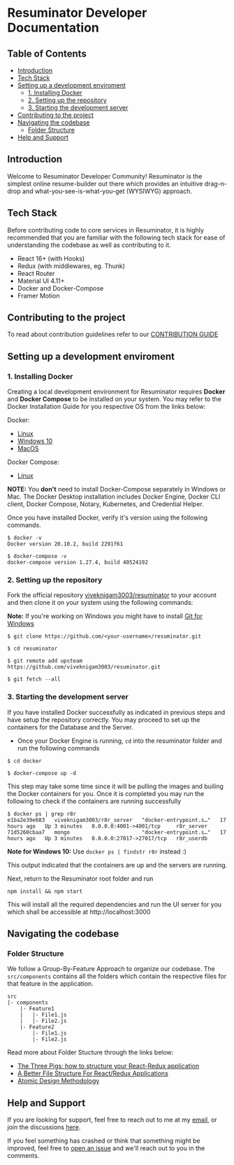 # Resuminator Developer Documentation

## Table of Contents
<!--ts-->
* [Introduction](#introduction)
* [Tech Stack](#tech-stack)
* [Setting up a development enviroment](#setting-up-a-development-enviroment)
    * [1. Installing Docker](#1.-installing-docker)
    * [2. Setting up the repository](#2.-setting-up-the-repository)
    * [3. Starting the development server](#3.-starting-the-development-server)
* [Contributing to the project](#contributing-to-the-project)
* [Navigating the codebase](#navigating-the-codebase)
    * [Folder Structure](#folder-structure)
* [Help and Support](#help-and-support)
<!--te-->

## Introduction
Welcome to Resuminator Developer Community! Resuminator is the simplest online resume-builder out there which provides an intuitive drag-n-drop and what-you-see-is-what-you-get (WYSIWYG) approach.

## Tech Stack
Before contributing code to core services in Resuminator, it is highly recommended that you are familiar with the following tech stack for ease of understanding the codebase as well as contributing to it.

* React 16+ (with Hooks)
* Redux (with middlewares, eg. Thunk)
* React Router
* Material UI 4.11+
* Docker and Docker-Compose
* Framer Motion

## Contributing to the project
To read about contribution guidelines refer to our [CONTRIBUTION GUIDE](https://github.com/viveknigam3003/resuminator/blob/master/CONTRIBUTING.md)

## Setting up a development enviroment
### 1. Installing Docker
Creating a local development environment for Resuminator requires **Docker** and **Docker Compose** to be installed on your system. You may refer to the Docker Installation Guide for you respective OS from the links below:

Docker:
* [Linux](https://docs.docker.com/engine/install/)
* [Windows 10](https://docs.docker.com/docker-for-windows/install/)
* [MacOS](https://docs.docker.com/docker-for-mac/install/)

Docker Compose:
* [Linux](https://docs.docker.com/compose/install/)

**NOTE:** You **don't** need to install Docker-Compose separately in Windows or Mac. The Docker Desktop installation includes Docker Engine, Docker CLI client, Docker Compose, Notary, Kubernetes, and Credential Helper.

Once you have installed Docker, verify it's version using the following commands.

```shell
$ docker -v
Docker version 20.10.2, build 2291f61
```
```shell
$ docker-compose -v
docker-compose version 1.27.4, build 40524192
```

### 2. Setting up the repository
Fork the official repository [viveknigam3003/resuminator](https://github.com/viveknigam3003/resuminator) to your account and then clone it on your system using the following commands:

**Note:** If you're working on Windows you might have to install [Git for Windows](https://git-scm.com/download/win)

```shell
$ git clone https://github.com/<your-username>/resuminator.git
```
```shell
$ cd resuminator
```
```shell
$ git remote add upsteam https://github.com/viveknigam3003/resuminator.git
```
```shell
$ git fetch --all
```

### 3. Starting the development server
If you have installed Docker successfully as indicated in previous steps and have setup the repository correctly. You may proceed to set up the containers for the Database and the Server.

* Once your Docker Engine is running, `cd` into the resuminator folder and run the following commands

```shell
$ cd docker
```
```shell
$ docker-compose up -d
```
This step may take some time since it will be pulling the images and builing the Docker containers for you. Once it is completed you may run the following to check if the containers are running successfully

```shell
$ docker ps | grep r8r                                                                                                  e1ba2e39e683   viveknigam3003/r8r_server   "docker-entrypoint.s…"   17 hours ago   Up 3 minutes   0.0.0.0:4001->4001/tcp     r8r_server                                                                                                         71d5260cbaa7   mongo                       "docker-entrypoint.s…"   17 hours ago   Up 3 minutes   0.0.0.0:27017->27017/tcp   r8r_userdb
```

**Note for Windows 10:** Use `docker ps | findstr r8r` instead :)

This output indicated that the containers are up and the servers are running.

Next, return to the Resuminator root folder and run
```shell
npm install && npm start
```

This will install all the required dependencies and run the UI server for you which shall be accessible at http://localhost:3000

## Navigating the codebase

### Folder Structure
We follow a Group-By-Feature Approach to organize our codebase. The `src/components` contains all the folders which contain the respective files for that feature in the application.

```
src
|- components
    |- Feature1
    |   |- File1.js
    |   |- File2.js
    |- Feature2
        |- File1.js
        |- File2.js
```
Read more about Folder Stucture through the links below:
* [The Three Pigs: how to structure your React-Redux application](https://medium.com/front-end-weekly/the-three-pigs-how-to-structure-react-redux-application-67f5e3c68392)
* [A Better File Structure For React/Redux Applications](https://marmelab.com/blog/2015/12/17/react-directory-structure.html)
* [Atomic Design Methodology](https://atomicdesign.bradfrost.com/chapter-2/)

## Help and Support

If you are looking for support, feel free to reach out to me at my [email](mailto://viveknigam.nigam3@gmail.com), or join the discussions [here](https://github.com/viveknigam3003/resuminator/discussions).

If you feel something has crashed or think that something might be improved, feel free to [open an issue](https://github.com/viveknigam3003/resuminator/issues/new/choose) and we'll reach out to you in the comments.